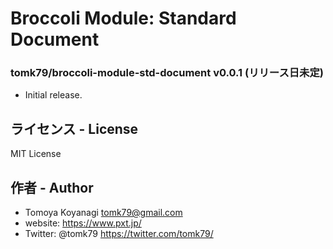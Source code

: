 # Broccoli Module: Standard Document

### tomk79/broccoli-module-std-document v0.0.1 (リリース日未定)

- Initial release.


## ライセンス - License

MIT License


## 作者 - Author

- Tomoya Koyanagi <tomk79@gmail.com>
- website: <https://www.pxt.jp/>
- Twitter: @tomk79 <https://twitter.com/tomk79/>
